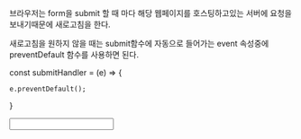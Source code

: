 브라우저는 form을 submit 할 때 마다 해당 웹페이지를 호스팅하고있는 서버에 요청을 보내기때문에 새로고침을 한다.

새로고침을 원하지 않을 때는 submit함수에 자동으로 들어가는 event 속성중에 preventDefault 함수를 사용하면 된다.

const submitHandler = (e) => {

    e.preventDefault();

}

<form onSubmit={submitHandler}>
    <input type="text">
</form>
